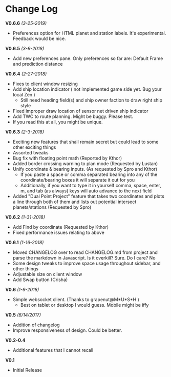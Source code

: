 # Change Log

**V0.6.6** *(3-25-2019)*
* Preferences option for HTML planet and station labels. It's experimental. Feedback would be nice.

**V0.6.5** *(3-9-2018)*
* Add new preferences pane. Only preferences so far are: Default Frame and prediction distance

**V0.6.4** *(2-27-2018)*
* Fixes to client window resizing
* Add ship location indicator ( not implemented game side yet. Bug your local Zen )
    * Still need heading field(s) and ship owner faction to draw right ship style
* Fixed improper draw location of sensor net driven ship indicator
* Add TWC to route planning. Might be buggy. Please test.
* If you read this at all, you might be unique.

**V0.6.3** *(2-3-2018)*
* Exciting new features that shall remain secret but could lead to some other exciting things
* Assorted tweaks
* Bug fix with floating point math (Reported by Kthor)
* Added border crossing warning to plan mode (Requested by Lustan)
* Unify coordinate & bearing inputs. (As requested by Spro and Kthor)
    * If you paste a space or comma separated bearing into any of the coordinate/bearing boxes it will separate it out for you
    * Additionally, if you want to type it in yourself comma, space, enter, m, and tab (as always) keys will auto advance to the next field
* Added "Dual Point Project" feature that takes two coordinates and plots a line through both of them and lists out potential intersect planets/stations (Requested by Spro)

**V0.6.2** *(1-31-2018)*
* Add Find by coordinate (Requested by Kthor)
* Fixed performance issues relating to above

**V0.6.1** *(1-16-2018)*
* Moved CHANGELOG over to read CHANGELOG.md from project and parse the markdown in Javascript. Is it overkill? Sure. Do I care? No
* Some design tweaks to improve space usage throughout sidebar, and other things
* Adjustable size on client window
* Add Swap button (Crisha)


**V0.6** *(1-9-2018)*
* Simple websocket client.     (Thanks to grapenut@M\*U\*S\*H )
    * Best on tablet or desktop I would guess. Mobile might be iffy

**V0.5** *(6/14/2017)*
* Addition of changelog
* Improve responsiveness of design. Could be better.

**V0.2-0.4**
 * Additional features that I cannot recall

**V0.1**
* Initial Release
